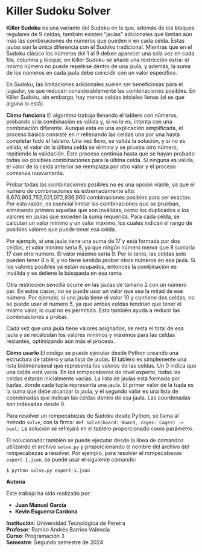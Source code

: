 Killer Sudoku Solver
====================

**Killer Sudoku** es una variante del Sudoku en la que, además de los bloques regulares de 9 celdas, también existen "jaulas" adicionales que limitan aún más las combinaciones de números que pueden ir en cada celda. Estas jaulas son la única diferencia con el Sudoku tradicional. Mientras que en el Sudoku clásico los números del 1 al 9 deben aparecer una sola vez en cada fila, columna y bloque, en Killer Sudoku se añade una restricción extra: el mismo número no puede repetirse dentro de una jaula, y además, la suma de los números en cada jaula debe coincidir con un valor específico.

En Sudoku, las limitaciones adicionales suelen ser beneficiosas para el jugador, ya que reducen considerablemente las combinaciones posibles. En Killer Sudoku, sin embargo, hay menos celdas iniciales llenas (si es que alguna lo está).

**Cómo funciona**
El algoritmo trabaja llenando el tablero con números, probando si la combinación es válida y, si no lo es, intenta con una combinación diferente. Aunque esta es una explicación simplificada, el proceso básico consiste en ir rellenando las celdas una por una hasta completar todo el tablero. Una vez lleno, se valida la solución, y si no es válida, el valor de la última celda se elimina y se prueba otro número, repitiendo la validación. Este proceso continúa hasta que se hayan probado todas las posibles combinaciones para la última celda. Si ninguna es válida, el valor de la celda anterior se reemplaza por otro valor y el proceso comienza nuevamente.

Probar todas las combinaciones posibles no es una opción viable, ya que el número de combinaciones es extremadamente alto: 6,670,903,752,021,072,936,960 combinaciones posibles para ser exactos. Por esta razón, es esencial limitar las combinaciones que se prueban, eliminando primero aquellas que son inválidas, como los duplicados o los valores en jaulas que exceden la suma requerida. Para cada celda, se calculan un valor mínimo y un valor máximo, los cuales indican el rango de posibles valores que puede tener esa celda.

Por ejemplo, si una jaula tiene una suma de 17 y está formada por dos celdas, el valor mínimo sería 8, ya que ningún número menor que 8 sumaría 17 con otro número. El valor máximo sería 9. Por lo tanto, las celdas solo pueden tener 8 o 9, y no tiene sentido probar otros números en esa jaula. Si los valores posibles ya están ocupados, entonces la combinación es inválida y se detiene la búsqueda en esa rama.

Otra restricción sencilla ocurre en las jaulas de tamaño 2 con un número par. En estos casos, no se puede usar un valor que sea la mitad de ese número. Por ejemplo, si una jaula tiene el valor 10 y contiene dos celdas, no se puede usar el número 5, ya que ambas celdas tendrían que tener el mismo valor, lo cual no es permitido. Esto también ayuda a reducir las combinaciones a probar.

Cada vez que una jaula tiene valores asignados, se resta el total de esa jaula y se recalculan los valores mínimos y máximos para las celdas restantes, optimizando aún más el proceso.

**Cómo usarlo**
El código se puede ejecutar desde Python creando una estructura de tablero y una lista de jaulas. El tablero es simplemente una lista bidimensional que representa los valores de las celdas. Un 0 indica que una celda está vacía. En los rompecabezas de nivel experto, todas las celdas estarán inicialmente vacías. La lista de jaulas está formada por tuplas, donde cada tupla representa una jaula. El primer valor de la tupla es la suma que debe alcanzar la jaula, y el segundo valor es una lista de coordenadas que indican las celdas dentro de esa jaula. Las coordenadas son indexadas desde 0.

Para resolver un rompecabezas de Sudoku desde Python, se llama al método `solve`, con la firma: `def solve(board: Board, cages: Cages) -> bool:` La solución se reflejará en el tablero proporcionado como parámetro.

El solucionador también se puede ejecutar desde la línea de comandos utilizando el archivo `solve.py` y proporcionando el nombre del archivo del rompecabezas a resolver. Por ejemplo, para resolver el rompecabezas `expert-1.json`, se puede usar el siguiente comando:

`$ python solve.py expert-1.json`


**Autoría**

Este trabajo ha sido realizado por:

- **Juan Manuel García**  
- **Kevin Esguerra Cardona**  

**Institución**: Universidad Tecnológica de Pereira  
**Profesor**: Ramiro Andrés Barrios Valencia  
**Curso**: Programación 3  
**Semestre**: Segundo semestre de 2024




